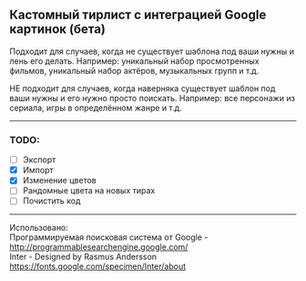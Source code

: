## Кастомный тирлист с интеграцией Google картинок (бета)

Подходит для случаев, когда не существует шаблона под ваши нужны и лень его делать.
Например: уникальный набор просмотренных фильмов, уникальный набор актёров, музыкальных групп и т.д.

НЕ подходит для случаев, когда наверняка существует шаблон под ваши нужны и его нужно просто поискать.
Например: все персонажи из сериала, игры в определённом жанре и т.д.

---

### TODO:
 - [ ] Экспорт
 - [x] Импорт
 - [x] Изменение цветов
 - [ ] Рандомные цвета на новых тирах
 - [ ] Почистить код

---
Использовано:  
Программируемая поисковая система от Google - http://programmablesearchengine.google.com/  
Inter - Designed by Rasmus Andersson https://fonts.google.com/specimen/Inter/about